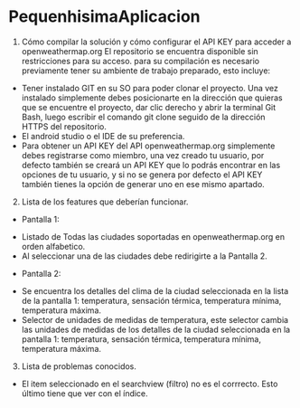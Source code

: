 # PequenhisimaAplicacion
1) Cómo compilar la solución y cómo configurar el API KEY para acceder a openweathermap.org
El repositorio se encuentra disponible sin restricciones para su acceso. para su compilación es necesario previamente tener su ambiente de trabajo preparado, esto incluye:
- Tener instalado GIT en su SO para poder clonar el proyecto. Una vez instalado simplemente debes posicionarte en la dirección que quieras que se encuentre el proyecto, dar clic derecho y abrir la terminal Git Bash, luego escribir el comando git clone seguido de la dirección HTTPS del repositorio.
- El android studio o el IDE de su preferencia.
- Para obtener un API KEY del API openweathermap.org simplemente debes registrarse como miembro, una vez creado tu usuario, por defecto también se creará un API KEY que lo podrás encontrar en las opciones de tu usuario, y si no se genera por defecto el API KEY también tienes la opción de generar uno en ese mismo apartado.
2) Lista de los features que deberían funcionar.
* Pantalla 1:
- Listado de Todas las ciudades soportadas en openweathermap.org en orden alfabetico.
- Al seleccionar una de las ciudades debe redirigirte a la Pantalla 2.
* Pantalla 2:
- Se encuentra los detalles del clima de la ciudad seleccionada en la lista de la pantalla 1: temperatura, sensación térmica, temperatura mínima, temperatura máxima.
- Selector de unidades de medidas de temperatura, este selector cambia las unidades de medidas de los detalles de la ciudad seleccionada en la pantalla 1: temperatura, sensación térmica, temperatura mínima, temperatura máxima.
3) Lista de problemas conocidos.
- El item seleccionado en el searchview (filtro) no es el corrrecto. Esto último tiene que ver con el índice. 
